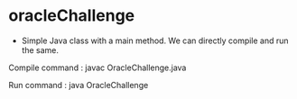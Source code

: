 # oracleChallenge 

- Simple Java class with a main method. We can directly compile and run the same.

Compile command : javac OracleChallenge.java

Run command : java OracleChallenge
